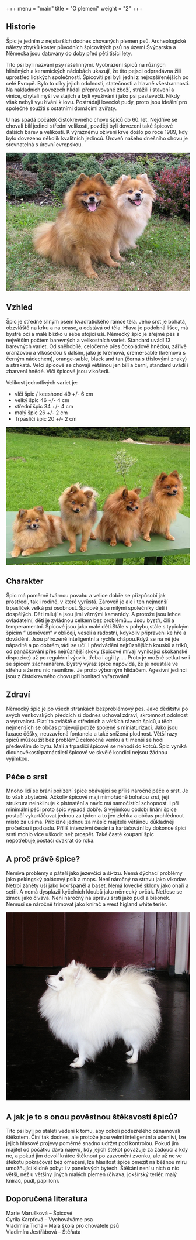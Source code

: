 +++
menu = "main"
title = "O plemeni"
weight = "2"
+++

<h2>Historie</h2>

Špic je jedním z nejstarších dodnes chovaných plemen psů. Archeologické nálezy zbytků koster původních špicovitých psů na území Švýcarska a Německa jsou datovány do doby před pěti tisíci lety.

Tito psi byli nazvání psy rašelinnými. Vyobrazení špiců na různých hliněných a keramických nádobách ukazují, že tito pejsci odpradávna žili uprostřed lidských společností. Špicovití psi byli jedni z nejrozšířenějších po celé Evropě. Bylo to díky jejich odolnosti, statečnosti a hlavně všestrannosti. Na nákladních povozech hlídali přepravované zboží, strážili i stavení a vinice, chytali myši ve stájích a byli využíváni i jako psi pastevečtí. Nikdy však nebyli využíváni k lovu. Postrádají lovecké pudy, proto jsou ideální pro společné soužití s ostatními domácími zvířaty.

U nás spadá počátek čistokrevného chovu špiců do 60. let. Nejdříve se chovali bílí jedinci střední velikosti, později byli dovezeni také špicové dalších barev a velikostí. K výraznému oživení krve došlo po roce 1989, kdy bylo dovezeno několik kvalitních jedinců. Úroveň našeho dnešního chovu je srovnatelná s úrovní evropskou.

![Špicové](/images/spicove.jpg)

<h2>Vzhled</h2>

Špic je středně silným psem kvadratického rámce těla.
Jeho srst je bohatá, obzvláště na krku a na ocase, a odstává od těla. Hlava je podobná lišce, má bystré oči a malé blízko u sebe stojící uši. Německý špic je zřejmě pes s největším počtem barevných a velikostních variet. Standard uvádí 13 barevných variet. Od sněhobílé, celočerné přes čokoládově hnědou, zářivě oranžovou a vlkošedou k dalším, jako je krémová, creme-sable (krémová s černým nádechem), orange-sable, black and tan (černá s tříslovými znaky) a strakatá. Velcí špicové se chovají většinou jen bílí a černí, standard uvádí i zbarvení hnědé. Vlčí špicové jsou vlkošedí.

Velikost jednotlivých variet je:
<ul>
  <li>
    vlčí špic / keeshond 49 +/- 6 cm
  </li>
  <li>
    velký špic 46 +/- 4 cm
  </li>
  <li>
    střední špic 34 +/- 4 cm
  </li>
  <li>
    malý špic 26 +/- 2 cm
  </li>
  <li>
    Trpasličí špic 20 +/- 2 cm
  </li>
</ul>

![Špicové](/images/spicove2.jpg)

<h2>Charakter</h2>

Špic má poměrně tvárnou povahu a velice dobře se přizpůsobí jak prostředí, tak i rodině, v které vyrůstá. Zároveň je ale i ten nejmenší trpaslíček velká psí osobnost. Špicové jsou milými společníky dětí i dospělých.
Děti milují a jsou jimi věrnými kamarády. A protože jsou lehce ovladatelní, děti je zvládnou celkem bez problémů….
Jsou bystří, čilí a temperamentní. Špicové jsou jako malé děti.Stále v pohybu,stále s typickým špicím “ úsměvem“ v obličeji, veselí a radostní, kdykoliv připraveni ke hře a dovádění. Jsou přirozeně inteligentní a rychle chápou.Když se na ně jde nápaditě a po dobrém,rádi se učí. I předvádění nejrůznějších kousků a triků, od panáčkování přes nejrůznější skoky (špicové mívají vynikající skokanské dispozice) až po regulérní výcvik, třeba i agility…..
Proto je možné setkat se i se špicem záchranářem. Bystrý výraz špice napovídá, že je neustále ve střehu a že mu nic neunikne. Je proto výborným hlídačem.
Agesívní jedinci jsou z čistokrevného chovu při bonitaci vyřazováni!

<h2>Zdraví</h2>

Německý špic je po všech stránkách bezproblémový pes. Jako děditství po svých venkovských předcích si dodnes uchoval zdraví, skromnost,odolnost a vytrvalost. Platí to zvláště o středních a větších rázech špiců,u těch nejmenších se občas projevují potíže spojené s miniaturizací. Jako jsou luxace čéšky, neuzavřená fontanela a také snížená plodnost.
Větší razy špiců můžou žít bez problémů celoročně venku a ti menší se hodí především do bytu. Malí a trpasličí špicové se nehodí do kotců.
Špic vyniká dlouhověkostí:patnáctiletí špicové ve skvělé kondici nejsou žádnou vyjímkou.

<h2>Péče o srst</h2>

Mnoho lidí se brání pořízení špice obávající se příliš náročné péče o srst. Je to však zbytečné. Ačkoliv špicové mají mimořádně bohatou srst, její struktura neinklinuje k plstnatění a navíc má samočistící schopnost.
I při minimální péči proto špic vypadá dobře. S vyjímkou období línání špice postačí vykartáčovat jednou za týden a to jen zlehka a občas prohlédnout místo za ušima. Přibližně jednou za měsíc majitelé většinou důkladněji pročešou i podsadu.
Příliš intenzivní česání a kartáčování by dokonce špicí srsti mohlo více uškodit než prospět. Také časté koupaní špic nepotřebuje,postačí dvakrát do roka.

<h2>A proč právě špice?</h2>

Nemívá problémy s páteří jako jezevčíci a ši-tzu.
Nemá dýchací problémy jako pekingský palácový psík a mops.
Není náročný na stravu jako vlkodav.
Netrpí záněty uší jako kokršpaněl a baset.
Nemá lovecké sklony jako ohaři a setři.
A nemá dysplazii kyčelních kloubů jako německý ovčák.
Netřese se zimou jako čivava.
Není náročný na úpravu srsti jako pudl a bišonek.
Nemusí se náročně trimovat jako knírač a west higland white teriér.

![Špicové](/images/spicove3.jpg)

<h2>A jak je to s onou pověstnou štěkavostí špiců?</h2>

Tito psi byli po staletí vedeni k tomu, aby cokoli podezřelého oznamovali štěkotem. Činí tak dodnes, ale protože jsou velmi inteligentní a učenliví, lze jejich hlasové projevy poměrně snadno udržet pod kontrolou. Pokud jim majitel od počátku dává najevo, kdy jejich štěkot považuje za žádoucí a kdy ne, a pokud jim dovolí krátce štěknout po zazvonění zvonku, ale už ne ve štěkotu pokračovat bez omezení, lze hlasitost špice omezit na běžnou míru umožňující klidně pobyt i v panelových bytech.
Štěkání není u nich o nic větší, než u většiny jiných malých plemen (čivava, jokšírský teriér, malý knírač, pudl, papillon).

<h2>Doporučená literatura</h2>

<div>Marie Marušková – Špicové</div>
<div>Cyrila Karpfová – Vychováváme psa</div>
<div>Vladimíra Tichá – Malá škola pro chovatele psů</div>
<div>Vladimíra Jestřábová – Štěňata</div>

